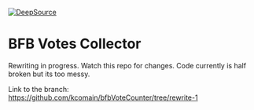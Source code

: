 [![DeepSource](https://static.deepsource.io/deepsource-badge-light-mini.svg)](https://deepsource.io/gh/kcomain/bfbVoteCounter/?ref=repository-badge)


# BFB Votes Collector
Rewriting in progress. Watch this repo for changes. Code currently is half broken but its too messy.

Link to the branch: https://github.com/kcomain/bfbVoteCounter/tree/rewrite-1

